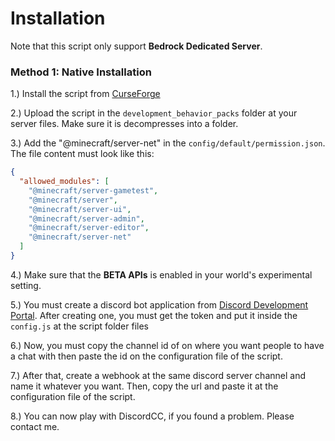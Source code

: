 # Installation
Note that this script only support **Bedrock Dedicated Server**.

### Method 1: Native Installation
1.) Install the script from [CurseForge](https://www.curseforge.com/minecraft-bedrock/addons/discordcc)

2.) Upload the script in the `development_behavior_packs` folder at your server files. Make sure it is decompresses into a folder.

3.) Add the "@minecraft/server-net" in the `config/default/permission.json`. The file content must look like this:
```json
{
  "allowed_modules": [
    "@minecraft/server-gametest",
    "@minecraft/server",
    "@minecraft/server-ui",
    "@minecraft/server-admin",
    "@minecraft/server-editor",
    "@minecraft/server-net"
  ]
}
```
4.) Make sure that the **BETA APIs** is enabled in your world's experimental setting.

5.) You must create a discord bot application from [Discord Development Portal](https://discord.com/developers/applications). After creating one, you must get the token and put it inside the `config.js` at the script folder files

6.) Now, you must copy the channel id of on where you want people to have a chat with then paste the id on the configuration file of the script.

7.) After that, create a webhook at the same discord server channel and name it whatever you want. Then, copy the url and paste it at the configuration file of the script.

8.) You can now play with DiscordCC, if you found a problem. Please contact me.
